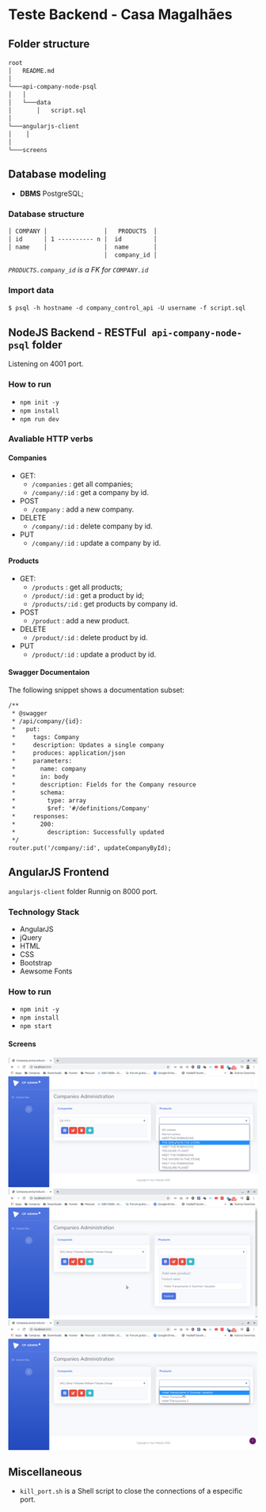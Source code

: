 # Teste Backend - Casa Magalhães

## Folder structure
```
root
│   README.md
│
└───api-company-node-psql
│   │
│   └───data
│       │   script.sql
│   
└───angularjs-client
│    │
│   
└───screens
```

## Database modeling
- **DBMS** PostgreSQL;

### Database structure

```
│ COMPANY │                │   PRODUCTS  │
│ id      │ 1 ---------- n │  id         │
│ name    │                │  name       │
                           │  company_id │
```

*`PRODUCTS.company_id` is a FK for `COMPANY.id`*

### Import data
`$ psql -h hostname -d company_control_api -U username -f script.sql`

## NodeJS Backend - RESTFul` api-company-node-psql` folder
Listening on 4001 port.

### How to run

- `npm init -y`
- `npm install`
- `npm run dev`

### Avaliable HTTP verbs

#### Companies
- GET:
    - `/companies` : get all companies;
    - `/company/:id` : get a company by id.
- POST    
    - `/company` : add a new company.
- DELETE
    - `/company/:id` : delete company by id.
- PUT
    - `/company/:id` : update a company by id.

#### Products
- GET:
    - `/products` : get all products;
    - `/product/:id` : get a product by id;
    - `/products/:id` : get products by company id.
- POST    
    - `/product` : add a new product.
- DELETE
    - `/product/:id` : delete product by id.
- PUT
    - `/product/:id` : update a product by id.

#### Swagger Documentaion
The following snippet shows a documentation subset:

```
/**
 * @swagger
 * /api/company/{id}:
 *   put:
 *     tags: Company
 *     description: Updates a single company
 *     produces: application/json
 *     parameters:
 *       name: company
 *       in: body
 *       description: Fields for the Company resource
 *       schema:
 *         type: array
 *         $ref: '#/definitions/Company'
 *     responses:
 *       200:
 *         description: Successfully updated
 */
router.put('/company/:id', updateCompanyById);
```

## AngularJS Frontend
`angularjs-client` folder
Runnig on 8000 port.

### Technology Stack

- AngularJS
- jQuery
- HTML
- CSS
- Bootstrap
- Aewsome Fonts

### How to run
- `npm init -y`
- `npm install`
- `npm start`

#### Screens
![src1](screens/src1.png)
![src2](screens/src2.png)
![src3](screens/src3.png)

## Miscellaneous
- `kill_port.sh` is a Shell script to close the connections of a especific port.

